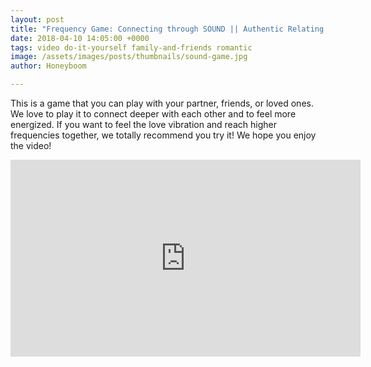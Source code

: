```yaml
---
layout: post
title: "Frequency Game: Connecting through SOUND || Authentic Relating Games"
date: 2018-04-10 14:05:00 +0000
tags: video do-it-yourself family-and-friends romantic
image: /assets/images/posts/thumbnails/sound-game.jpg
author: Honeyboom

---
```

This is a game that you can play with your partner, friends, or loved ones. We love to play it to connect deeper with each other and to feel more energized. If you want to feel the love vibration and reach higher frequencies together, we totally recommend you try it! We hope you enjoy the video!

<div class="video-container"><iframe width="560" height="315" src="https://www.youtube.com/embed/xvQdcgne9nI" frameborder="0" allow="autoplay; encrypted-media" allowfullscreen></iframe></div>
